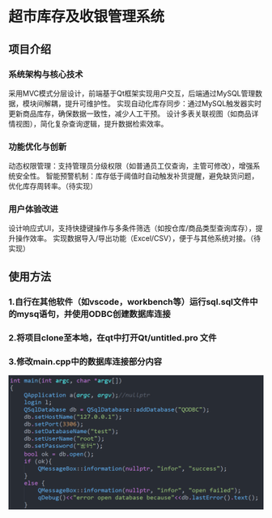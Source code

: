 # 超市库存及收银管理系统

## 项目介绍

### 系统架构与核心技术

采用MVC模式分层设计，前端基于Qt框架实现用户交互，后端通过MySQL管理数据，模块间解耦，提升可维护性。
实现自动化库存同步：通过MySQL触发器实时更新商品库存，确保数据一致性，减少人工干预。
设计多表关联视图（如商品详情视图），简化复杂查询逻辑，提升数据检索效率。

### 功能优化与创新

动态权限管理：支持管理员分级权限（如普通员工仅查询，主管可修改），增强系统安全性。
智能预警机制：库存低于阈值时自动触发补货提醒，避免缺货问题，优化库存周转率。（待实现）

### 用户体验改进

设计响应式UI，支持快捷键操作与多条件筛选（如按仓库/商品类型查询库存），提升操作效率。
实现数据导入/导出功能（Excel/CSV），便于与其他系统对接。（待实现）

## 使用方法

### 1.自行在其他软件（如vscode，workbench等）运行sql.sql文件中的mysq语句，并使用ODBC创建数据库连接

### 2.将项目clone至本地，在qt中打开Qt/untitled.pro 文件

### 3.修改main.cpp中的数据库连接部分内容
![](https://github.com/yangwangxingkong165/supermarket/raw/main/Qt/photo/12.png)
